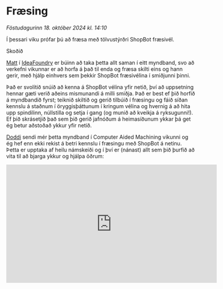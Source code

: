 # Fræsing

*Föstudagurinn 18. október 2024 kl. 14:10*

Í þessari viku prófar þú að fræsa með tölvustýrðri ShopBot fræsivél. 

Skoðið 

[Matt](https://www.linkedin.com/in/matthewhatcher4281/) í [IdeaFoundry](https://www.ideafoundry.com/) er búinn að taka þetta allt saman í eitt myndband, svo að verkefni vikunnar er að horfa á það til enda og fræsa skilti eins og hann gerir, með hjálp einhvers sem þekkir ShopBot fræsivélina í smiðjunni þinni. 

Það er svolítið snúið að kenna á ShopBot vélina yfir netið, því að uppsetning hennar gæti verið aðeins mismunandi á milli smiðja. Það er best ef þið horfið á myndbandið fyrst; teiknið skiltið og gerið tilbúið í fræsingu og fáið síðan kennslu á staðnum í öryggisþáttunum í kringum vélina og hvernig á að hita upp spindilinn, núllstilla og setja í gang (og munið að kveikja á ryksugunni!). Ef þið skrásetjið það sem þið gerið jafnóðum á heimasíðunum ykkar þá get ég betur aðstoðað ykkur yfir netið.

[Doddi](https://fabacademy.org/archives/2015/eu/students/gunnarsson.thorarinn_b.b/index.html) sendi mér þetta myndband í Computer Aided Machining vikunni og ég hef enn ekki rekist á betri kennslu í fræsingu með ShopBot á netinu. Þetta er upptaka af heilu námskeiði og í því er (nánast) allt sem þið þurfið að vita til að bjarga ykkur og hjálpa öðrum:

<iframe width="560" height="315" src="https://www.youtube.com/embed/pGVNDf1vgSI?si=ySWpHLqb71uaXq46" title="YouTube video player" frameborder="0" allow="accelerometer; autoplay; clipboard-write; encrypted-media; gyroscope; picture-in-picture; web-share" referrerpolicy="strict-origin-when-cross-origin" allowfullscreen></iframe>
